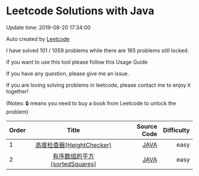 # Leetcode Solutions with Java
Update time: 2019-08-20 17:34:00

Auto created by [Leetcode](https://leetcode-cn.com/problems)

I have solved 101 / 1059 problems while there are 165 problems still locked.

If you want to use this tool please follow this Usage Guide

If you have any question, please give me an issue.

If you are loving solving problems in leetcode, please contact me to enjoy it together!

(Notes: 🔒 means you need to buy a book from Leetcode to unlock the problem)

|Order | Title | Source Code | Difficulty |
|----|:------:|----:|-------:
1|[高度检查器(HeightChecker)](https://leetcode-cn.com/problems/height-checker/submissions/)|[JAVA](https://leetcode-cn.com/problems/height-checker/submissions/)|easy
2|[有序数组的平方(sortedSquares)](https://leetcode-cn.com/problems/squares-of-a-sorted-array/comments/)|[JAVA](https://leetcode-cn.com/problems/squares-of-a-sorted-array/comments/)|easy


